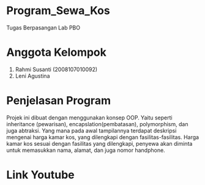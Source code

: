 # Program_Sewa_Kos
Tugas Berpasangan Lab PBO

# Anggota Kelompok
1. Rahmi Susanti (2008107010092)
2. Leni Agustina 

# Penjelasan Program
Projek ini dibuat dengan menggunakan konsep OOP. Yaitu seperti inheritance (pewarisan), encapslation(pembatasan), polymorphism, dan juga abtraksi. Yang mana pada awal tampilannya terdapat deskripsi mengenai harga kamar kos, yang dilengkapi dengan fasilitas-fasilitas. Harga kamar kos sesuai dengan fasilitas yang dilengkapi, penyewa akan diminta untuk memasukkan nama, alamat, dan juga nomor handphone.

# Link Youtube

